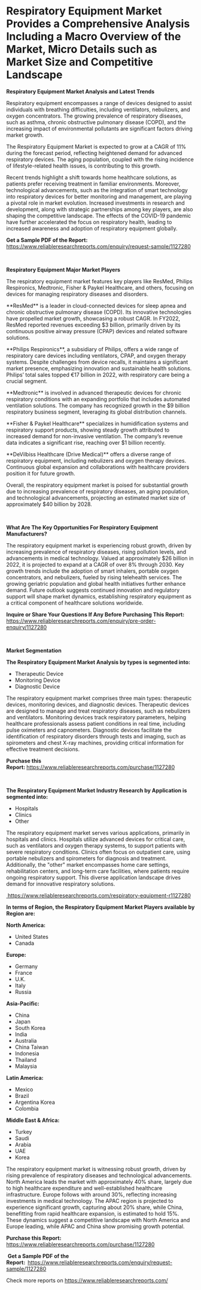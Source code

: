 <p><h1>Respiratory Equipment Market Provides a Comprehensive Analysis Including a Macro Overview of the Market, Micro Details such as Market Size and Competitive Landscape</h1></p><p><strong>Respiratory Equipment Market Analysis and Latest Trends</strong></p>
<p><p>Respiratory equipment encompasses a range of devices designed to assist individuals with breathing difficulties, including ventilators, nebulizers, and oxygen concentrators. The growing prevalence of respiratory diseases, such as asthma, chronic obstructive pulmonary disease (COPD), and the increasing impact of environmental pollutants are significant factors driving market growth. </p><p>The Respiratory Equipment Market is expected to grow at a CAGR of 11% during the forecast period, reflecting heightened demand for advanced respiratory devices. The aging population, coupled with the rising incidence of lifestyle-related health issues, is contributing to this growth. </p><p>Recent trends highlight a shift towards home healthcare solutions, as patients prefer receiving treatment in familiar environments. Moreover, technological advancements, such as the integration of smart technology into respiratory devices for better monitoring and management, are playing a pivotal role in market evolution. Increased investments in research and development, along with strategic partnerships among key players, are also shaping the competitive landscape. The effects of the COVID-19 pandemic have further accelerated the focus on respiratory health, leading to increased awareness and adoption of respiratory equipment globally.</p></p>
<p><strong>Get a Sample PDF of the Report:&nbsp;</strong> <a href="https://www.reliableresearchreports.com/enquiry/request-sample/1127280?utm_campaign=2669&utm_medium=2&utm_source=Github&utm_content=ia&utm_term=05032025&utm_id=respiratory-equipment">https://www.reliableresearchreports.com/enquiry/request-sample/1127280</a></p>
<p>&nbsp;</p>
<p><strong>Respiratory Equipment Major Market Players</strong></p>
<p><p>The respiratory equipment market features key players like ResMed, Philips Respironics, Medtronic, Fisher & Paykel Healthcare, and others, focusing on devices for managing respiratory diseases and disorders. </p><p>**ResMed** is a leader in cloud-connected devices for sleep apnea and chronic obstructive pulmonary disease (COPD). Its innovative technologies have propelled market growth, showcasing a robust CAGR. In FY2022, ResMed reported revenues exceeding $3 billion, primarily driven by its continuous positive airway pressure (CPAP) devices and related software solutions.</p><p>**Philips Respironics**, a subsidiary of Philips, offers a wide range of respiratory care devices including ventilators, CPAP, and oxygen therapy systems. Despite challenges from device recalls, it maintains a significant market presence, emphasizing innovation and sustainable health solutions. Philips’ total sales topped €17 billion in 2022, with respiratory care being a crucial segment.</p><p>**Medtronic** is involved in advanced therapeutic devices for chronic respiratory conditions with an expanding portfolio that includes automated ventilation solutions. The company has recognized growth in the $9 billion respiratory business segment, leveraging its global distribution channels.</p><p>**Fisher & Paykel Healthcare** specializes in humidification systems and respiratory support products, showing steady growth attributed to increased demand for non-invasive ventilation. The company’s revenue data indicates a significant rise, reaching over $1 billion recently.</p><p>**DeVilbiss Healthcare (Drive Medical)** offers a diverse range of respiratory equipment, including nebulizers and oxygen therapy devices. Continuous global expansion and collaborations with healthcare providers position it for future growth.</p><p>Overall, the respiratory equipment market is poised for substantial growth due to increasing prevalence of respiratory diseases, an aging population, and technological advancements, projecting an estimated market size of approximately $40 billion by 2028.</p></p>
<p>&nbsp;</p>
<p><strong>What Are The Key Opportunities For Respiratory Equipment Manufacturers?</strong></p>
<p><p>The respiratory equipment market is experiencing robust growth, driven by increasing prevalence of respiratory diseases, rising pollution levels, and advancements in medical technology. Valued at approximately $26 billion in 2022, it is projected to expand at a CAGR of over 8% through 2030. Key growth trends include the adoption of smart inhalers, portable oxygen concentrators, and nebulizers, fueled by rising telehealth services. The growing geriatric population and global health initiatives further enhance demand. Future outlook suggests continued innovation and regulatory support will shape market dynamics, establishing respiratory equipment as a critical component of healthcare solutions worldwide.</p></p>
<p><strong>Inquire or Share Your Questions If Any Before Purchasing This Report:</strong> <a href="https://www.reliableresearchreports.com/enquiry/pre-order-enquiry/1127280?utm_campaign=2669&utm_medium=2&utm_source=Github&utm_content=ia&utm_term=05032025&utm_id=respiratory-equipment">https://www.reliableresearchreports.com/enquiry/pre-order-enquiry/1127280</a></p>
<p>&nbsp;</p>
<p><strong>Market Segmentation</strong></p>
<p><strong>The Respiratory Equipment Market Analysis by types is segmented into:</strong></p>
<p><ul><li>Therapeutic Device</li><li>Monitoring Device</li><li>Diagnostic Device</li></ul></p>
<p><p>The respiratory equipment market comprises three main types: therapeutic devices, monitoring devices, and diagnostic devices. Therapeutic devices are designed to manage and treat respiratory diseases, such as nebulizers and ventilators. Monitoring devices track respiratory parameters, helping healthcare professionals assess patient conditions in real time, including pulse oximeters and capnometers. Diagnostic devices facilitate the identification of respiratory disorders through tests and imaging, such as spirometers and chest X-ray machines, providing critical information for effective treatment decisions.</p></p>
<p><strong>Purchase this Report:&nbsp;</strong><a href="https://www.reliableresearchreports.com/purchase/1127280?utm_campaign=2669&utm_medium=2&utm_source=Github&utm_content=ia&utm_term=05032025&utm_id=respiratory-equipment">https://www.reliableresearchreports.com/purchase/1127280</a></p>
<p>&nbsp;</p>
<p><strong>The Respiratory Equipment Market Industry Research by Application is segmented into:</strong></p>
<p><ul><li>Hospitals</li><li>Clinics</li><li>Other</li></ul></p>
<p><p>The respiratory equipment market serves various applications, primarily in hospitals and clinics. Hospitals utilize advanced devices for critical care, such as ventilators and oxygen therapy systems, to support patients with severe respiratory conditions. Clinics often focus on outpatient care, using portable nebulizers and spirometers for diagnosis and treatment. Additionally, the "other" market encompasses home care settings, rehabilitation centers, and long-term care facilities, where patients require ongoing respiratory support. This diverse application landscape drives demand for innovative respiratory solutions.</p></p>
<p><a href="https://www.reliableresearchreports.com/respiratory-equipment-r1127280?utm_campaign=2669&utm_medium=2&utm_source=Github&utm_content=ia&utm_term=05032025&utm_id=respiratory-equipment">&nbsp;https://www.reliableresearchreports.com/respiratory-equipment-r1127280</a></p>
<p><strong>In terms of Region, the Respiratory Equipment Market Players available by Region are:</strong></p>
<p>
    <p> <strong> North America: </strong>
        <ul>
            <li>United States</li>
            <li>Canada</li>
        </ul>
        </p> 
    <p> <strong> Europe: </strong>
        <ul>
            <li>Germany</li>
            <li>France</li>
            <li>U.K.</li>
            <li>Italy</li>
            <li>Russia</li>
        </ul>
        </p> 
    <p> <strong> Asia-Pacific: </strong>
        <ul>
            <li>China</li>
            <li>Japan</li>
            <li>South Korea</li>
            <li>India</li>
            <li>Australia</li>
            <li>China Taiwan</li>
            <li>Indonesia</li>
            <li>Thailand</li>
            <li>Malaysia</li>
        </ul>
        </p> 
    <p> <strong> Latin America: </strong>
        <ul>
            <li>Mexico</li>
            <li>Brazil</li>
            <li>Argentina Korea</li>
            <li>Colombia</li>
        </ul>
        </p> 
    <p> <strong> Middle East & Africa: </strong>
        <ul>
            <li>Turkey</li>
            <li>Saudi</li>
            <li>Arabia</li>
            <li>UAE</li>
            <li>Korea</li>
        </ul>
    </p>
    </p>
<p><p>The respiratory equipment market is witnessing robust growth, driven by rising prevalence of respiratory diseases and technological advancements. North America leads the market with approximately 40% share, largely due to high healthcare expenditure and well-established healthcare infrastructure. Europe follows with around 30%, reflecting increasing investments in medical technology. The APAC region is projected to experience significant growth, capturing about 20% share, while China, benefitting from rapid healthcare expansion, is estimated to hold 15%. These dynamics suggest a competitive landscape with North America and Europe leading, while APAC and China show promising growth potential.</p></p>
<p><strong>Purchase this Report: </strong><a href="https://www.reliableresearchreports.com/purchase/1127280?utm_campaign=2669&utm_medium=2&utm_source=Github&utm_content=ia&utm_term=05032025&utm_id=respiratory-equipment">https://www.reliableresearchreports.com/purchase/1127280</a></p>
<p>&nbsp;<strong>Get a Sample PDF of the Report:&nbsp;&nbsp;</strong><a href="https://www.reliableresearchreports.com/enquiry/request-sample/1127280?utm_campaign=2669&utm_medium=2&utm_source=Github&utm_content=ia&utm_term=05032025&utm_id=respiratory-equipment">https://www.reliableresearchreports.com/enquiry/request-sample/1127280</a></p>
<p><strong></strong></p>
<p>Check more reports on <a href="https://www.reliableresearchreports.com/?utm_campaign=2669&utm_medium=2&utm_source=Github&utm_content=ia&utm_term=05032025&utm_id=respiratory-equipment">https://www.reliableresearchreports.com/</a></p>